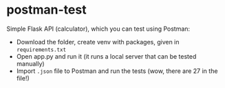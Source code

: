 # postman-test

Simple Flask API (calculator), which you can test using Postman:

  - Download the folder, create venv with packages, given in `requirements.txt`
  - Open app.py and run it (it runs a local server that can be tested manually)
  - Import `.json` file to Postman and run the tests (wow, there are 27 in the file!)
